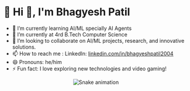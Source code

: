 # 💫 Hi 👋, I'm Bhagyesh Patil

- 👀 I’m currently learning AI/ML specially AI Agents 
- 🌱 I’m currently at 4rd B.Tech Computer Science
- 💞️ I’m looking to collaborate on AI/ML projects, research, and innovative solutions.
- 📫 How to reach me : LinkedIn: [ linkedin.com/in/bhagyeshpatil2004 ](https://www.linkedin.com/in/bhagyeshpatil2004/)
- 😄 Pronouns: he/him
- ⚡ Fun fact: I love exploring new technologies and video gaming!

<!-- Snake Game Repo View -->

<div align="center">
  <img src="https://profile-readme-generator.com/assets/snake.svg" alt="Snake animation" />
</div>

<!---
BhagyeshPatil2004/BhagyeshPatil2004 is a ✨ special ✨ repository because its `README.md` (this file) appears on your GitHub profile.
You can click the Preview link to take a look at your changes.
--->
